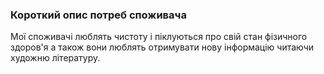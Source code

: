 ### Короткий опис потреб споживача
Мої споживачі люблять чистоту і піклуються про свій стан фізичного здоров'я а також вони люблять отримувати нову інформацію читаючи художню літературу.
